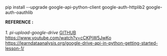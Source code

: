 pip install --upgrade google-api-python-client google-auth-httplib2 google-auth-oauthlib <br>

**REFERENCE :** <br>
<br>
*1. pi-upload-google-drive* [GITHUB](https://github.com/MartinStolle/pi-upload-google-drive) <br>
https://www.youtube.com/watch?v=cCKPjW5JwKo <br>
https://learndataanalysis.org/google-drive-api-in-python-getting-started-lesson-1/ <br>
